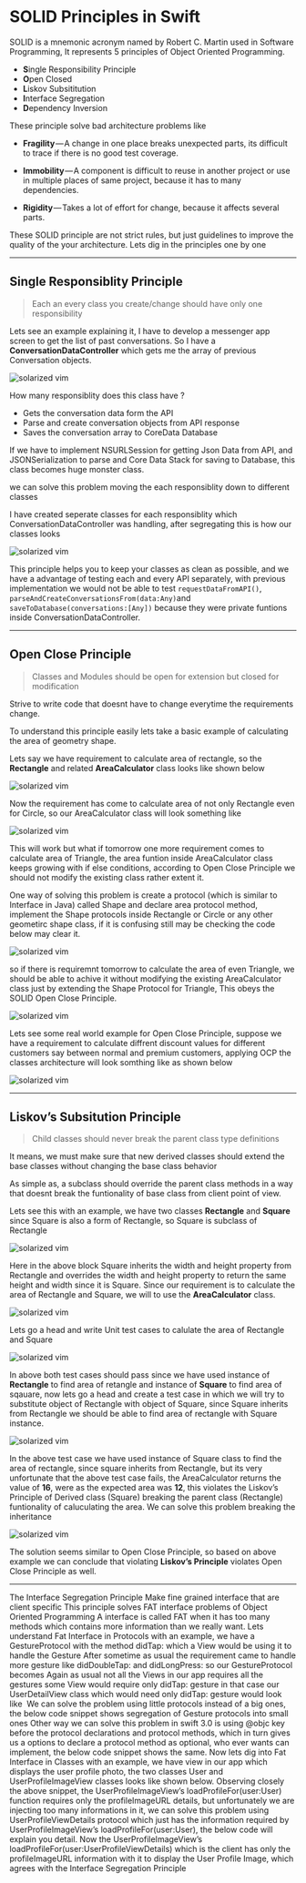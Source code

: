 # SOLID Principles in Swift
SOLID is a mnemonic acronym named by Robert C. Martin used in Software Programming, It represents 5 principles of Object Oriented Programming.
- **S**ingle Responsibility Principle 
- **O**pen Closed
- **L**iskov Subsititution 
- **I**nterface Segregation
- **D**ependency Inversion 

These principle solve bad architecture problems like 
- **Fragility** — A change in one place breaks unexpected parts, its difficult to trace if there is no good test coverage.

- **Immobility** — A component is difficult to reuse in another project or use in multiple places of same project, because it has to many dependencies.

- **Rigidity** — Takes a lot of effort for change, because it affects several parts. 

These SOLID principle are not strict rules, but just guidelines to improve the quality of the your architecture.
Lets dig in the principles one by one

---

## Single Responsiblity Principle
> Each an every class you create/change should have only one responsibility

Lets see an example explaining it, I have to develop a messenger app screen to get the list of past conversations. So I have a **ConversationDataController** which gets me the array of previous Conversation objects.

![solarized vim](https://cdn-images-1.medium.com/max/1600/1*mwovY8zOe6G90ZdifWXatQ.png)

How many responsiblity does this class have ? 
- Gets the conversation data form the API
- Parse and create conversation objects from API response
- Saves the conversation array to CoreData Database

If we have to implement NSURLSession for getting Json Data from API, and JSONSerialization to parse and Core Data Stack for saving to Database, this class becomes huge monster class.

we can solve this problem moving the each responsiblity down to different classes

I have created seperate classes for each responsiblity which ConversationDataController was handling, after segregating this is how our classes looks

![solarized vim](https://cdn-images-1.medium.com/max/1600/1*vdkSmtvdrmVleBhiKOUrvQ.png)

This principle helps you to keep your classes as clean as possible, and we have a advantage of testing each and every API separately, with previous implementation we would not be able to test `requestDataFromAPI()`, `parseAndCreateConversationsFrom(data:Any)`and `saveToDatabase(conversations:[Any])` because they were private funtions inside ConversationDataController.


---

## Open Close Principle
> Classes and Modules should be open for extension but closed for modification

Strive to write code that doesnt have to change everytime the requirements change.

To understand this principle easily lets take a basic example of calculating the area of geometry shape.

Lets say we have requirement to calculate area of rectangle, so the **Rectangle** and related **AreaCalculator** class looks like shown below

![solarized vim](https://cdn-images-1.medium.com/max/1600/1*pz2kvaDqYsO5rPDLi1LSBg.png)

Now the requirement has come to calculate area of not only Rectangle even for Circle, so our AreaCalculator class will look something like 

![solarized vim](https://cdn-images-1.medium.com/max/1600/1*ylE1fuKzce20hoqjWe2w4A.png)

This will work but what if tomorrow one more requirement comes to calculate area of Triangle, the area funtion inside AreaCalculator class keeps growing with if else conditions, according to Open Close Principle we should not modify the existing class rather extent it.

One way of solving this problem is create a protocol (which is similar to Interface in Java) called Shape and declare area protocol method, implement the Shape protocols inside Rectangle or Circle or any other geometirc shape class, if it is confusing still may be checking the code below may clear it.

![solarized vim](https://cdn-images-1.medium.com/max/1600/1*aq6r9bLOP08r2ChbRzpWgw.png)

so if there is requiremnt tomorrow to calculate the area of even Triangle, we should be able to achive it without modifying the existing AreaCalculator class just by extending the Shape Protocol for Triangle, This obeys the SOLID Open Close Principle.

![solarized vim](https://cdn-images-1.medium.com/max/1600/1*afyrhL04fXt3qpsXj-Vw9A.png)

Lets see some real world example for Open Close Principle, suppose we have a requirement to calculate diffrent discount values for different customers say between normal and premium customers, applying OCP the classes architecture will look somthing like as shown below

![solarized vim](https://cdn-images-1.medium.com/max/1600/1*xuNdP7YnugEmKPOHS1PXNQ.png)

---

## Liskov’s Subsitution Principle 
> Child classes should never break the parent class type definitions 

It means, we must make sure that new derived classes should extend the base classes without changing the base class behavior

As simple as, a subclass should override the parent class methods in a way that doesnt break the funtionality of base class from client point of view.

Lets see this with an example, we have two classes **Rectangle** and **Square** since Square is also a form of Rectangle, so Square is subclass of Rectangle

![solarized vim](https://cdn-images-1.medium.com/max/1600/1*PF_LSEmGTgvhDZ4kquYy3g.png)

Here in the above block Square inherits the width and height property from Rectangle and overrides the width and height property to return the same height and width since it is Square.
Since our requirement is to calculate the area of Rectangle and Square, we will to use the **AreaCalculator** class.

![solarized vim](https://cdn-images-1.medium.com/max/1600/1*obMQ4CsQm2eDYpEjet1wwQ.png)

Lets go a head and write Unit test cases to calulate the area of Rectangle and Square

![solarized vim](https://cdn-images-1.medium.com/max/1600/1*C7PDlBAW-MSFg6CHSuBvng.png)

In above both test cases should pass since we have used instance of **Rectangle** to find area of retangle and instance of **Square** to find area of sqauare, now lets go a head and create a test case in which we will try to substitute object of Rectangle with object of Square, since Square inherits from Rectangle we should be able to find area of rectangle with Square instance.

![solarized vim](https://cdn-images-1.medium.com/max/1600/1*BnySXUeUCeZujzyIMdEjlA.png)

In the above test case we have used instance of Square class to find the area of rectangle, since square inherits from Rectangle, but its very unfortunate that the above test case fails, the AreaCalculator returns the value of **16**, were as the expected area was **12**, this violates the Liskov’s Principle of Derived class (Square) breaking the parent class (Rectangle) funtionality of caluculating the area.
We can solve this problem breaking the inheritance 

![solarized vim](https://cdn-images-1.medium.com/max/1600/1*b2cdsBeh783n45sE7dBa-g.png)

The solution seems similar to Open Close Principle, so based on above example we can conclude that violating **Liskov’s Principle** violates Open Close Principle as well. 


---

The Interface Segregation Principle
Make fine grained interface that are client specific
This principle solves FAT interface problems of Object Oriented Programming
A interface is called FAT when it has too many methods which contains more information than we really want.
Lets understand Fat Interface in Protocols with an example, we have a GestureProtocol with the method didTap: which a View would be using it to handle the Gesture
After sometime as usual the requirement came to handle more gesture like didDoubleTap: and didLongPress: so our GestureProtocol becomes
Again as usual not all the Views in our app requires all the gestures some View would require only didTap: gesture in that case our UserDetailView class which would need only didTap: gesture would look like 
We can solve the problem using little protocols instead of a big ones, the below code snippet shows segregation of Gesture protocols into small ones
Other way we can solve this problem in swift 3.0 is using @objc key before the protocol declarations and protocol methods, which in turn gives us a options to declare a protocol method as optional, who ever wants can implement, the below code snippet shows the same.
Now lets dig into Fat Interface in Classes with an example, we have view in our app which displays the user profile photo, the two classes User and UserProfileImageView classes looks like shown below.
Observing closely the above snippet, the UserProfileImageView’s loadProfileFor(user:User) function requires only the profileImageURL details, but unfortunately we are injecting too many informations in it, we can solve this problem using UserProfileViewDetails protocol which just has the information required by UserProfileImageView’s loadProfileFor(user:User), the below code will explain you detail.
Now the UserProfileImageView’s loadProfileFor(user:UserProfileViewDetails)  which is the client has only the profileImageURL information with it to display the User Profile Image, which agrees with the Interface Segregation Principle
